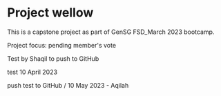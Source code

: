 # Project wellow

This is a capstone project as part of GenSG FSD_March 2023 bootcamp.

Project focus: pending member's vote

Test by Shaqil to push to GitHub


test 10 April 2023

push test to GitHub / 10 May 2023 - Aqilah